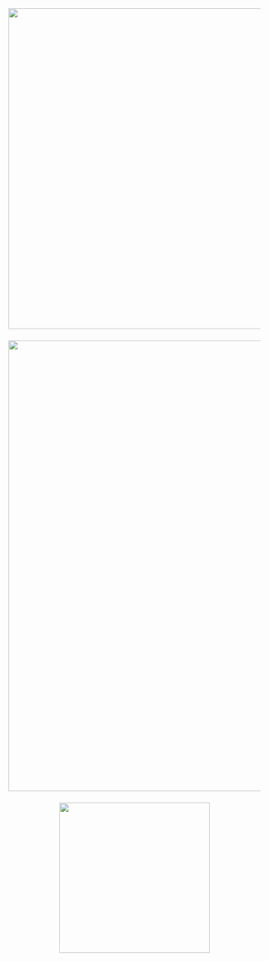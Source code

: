 <div align="center">
  <img height="640" src="https://iili.io/JujIx8G.png"  />
</div>

###

<div align="center">
  <img height="900" src="https://iili.io/JujI7M7.png"  />
</div>

###

<div align="center">
  <img height="300" src="https://iili.io/Juj51jf.png"  />
</div>

###
